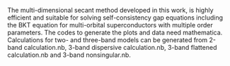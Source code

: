 The multi-dimensional secant method developed in this work, is highly efficient and suitable for solving self-consistency gap equations including the BKT equation for multi-orbital superconductors with multiple order parameters. The codes to generate the plots and data need mathematica. Calculations for two- and three-band models can be generated from 2-band calculation.nb, 3-band dispersive calculation.nb, 3-band flattened calculation.nb 
and 3-band nonsingular.nb.
